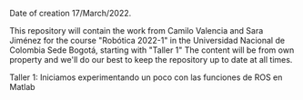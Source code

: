 Date of creation 17/March/2022.

This repository will contain the work from Camilo Valencia and Sara Jiménez for the course "Robótica 2022-1" in the Universidad Nacional de Colombia Sede Bogotá, starting with "Taller 1"
The content will be from own property  and we'll do our best to keep the repository up to date at all times.

Taller 1:
Iniciamos experimentando un poco con las funciones de ROS en Matlab